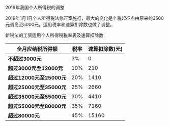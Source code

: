2019年我国个人所得税的调整

2019年1月1日个人所得税法修正案施行，最大的变化是个税起征点由原来的3500元调高至5000元。适用税率和速算扣除数也做了调整。

新税法的工资适用个人所得税税率表及速算扣除数

| **全月应纳税所得额**     | **税率** | **速算扣除数(元)** |
| ------------------------ | -------- | ------------------ |
| **不超过3000元**         | 3%       | 0                  |
| **超过3000元至12000元**  | 10%      | 210                |
| **超过12000元至25000元** | 20%      | 1410               |
| **超过25000元至35000元** | 25%      | 2660               |
| **超过35000元至55000元** | 30%      | 4410               |
| **超过55000元至80000元** | 35%      | 7160               |
| **超过80000元**          | 45%      | 15160              |

 
